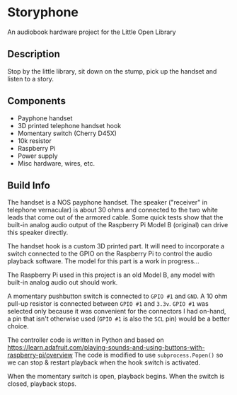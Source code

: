 # Storyphone

An audiobook hardware project for the Little Open Library

## Description

Stop by the little library, sit down on the stump, pick up the handset and listen to a story.

## Components
* Payphone handset
* 3D printed telephone handset hook
* Momentary switch (Cherry D45X)
* 10k resistor
* Raspberry Pi 
* Power supply
* Misc hardware, wires, etc.

## Build Info

The handset is a NOS payphone handset.  The speaker ("receiver" in telephone vernacular) is about 30 ohms and connected to the two white leads that come out of the armored cable.  Some quick tests show that the built-in analog audio output of the Raspberry Pi Model B (original) can drive this speaker directly.

The handset hook is a custom 3D printed part.  It will need to incorporate a switch connected to the GPIO on the Raspberry Pi to control the audio playback software.  The model for this part is a work in progress...

The Raspberry Pi used in this project is an old Model B, any model with built-in analog audio out should work.

A momentary pushbutton switch is connected to `GPIO #1` and `GND`.  A 10 ohm pull-up resistor is connected between `GPIO #1` and `3.3v`.  `GPIO #1` was selected only because it was convenient for the connectors I had on-hand, a pin that isn't otherwise used (`GPIO #1` is also the `SCL` pin) would be a better choice.

The controller code is written in Python and based on https://learn.adafruit.com/playing-sounds-and-using-buttons-with-raspberry-pi/overview  The code is modified to use `subprocess.Popen()` so we can stop & restart playback when the hook switch is activated.

When the momentary switch is open, playback begins.  When the switch is closed, playback stops.
